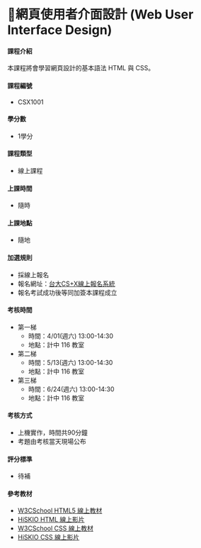 # 網頁使用者介面設計 (Web User Interface Design)

#### 課程介紹

本課程將會學習網頁設計的基本語法 HTML 與 CSS。

#### 課程編號

* CSX1001

#### 學分數

* 1學分

#### 課程類型

* 線上課程

#### 上課時間

* 隨時

#### 上課地點

* 隨地

#### 加選規則

* 採線上報名
* 報名網址：[台大CS+X線上報名系統](https://csx.aca.ntu.edu.tw/course)
* 報名考試成功後等同加簽本課程成立 

#### 考核時間

* 第一梯
    * 時間：4/01(週六) 13:00-14:30 
    * 地點：計中 116 教室
* 第二梯
    * 時間：5/13(週六) 13:00-14:30 
    * 地點：計中 116 教室
* 第三梯
    * 時間：6/24(週六) 13:00-14:30 
    * 地點：計中 116 教室 

#### 考核方式

* 上機實作，時間共90分鐘
* 考題由考核當天現場公布

#### 評分標準

* 待補

#### 參考教材

* [W3CSchool HTML5 線上教材](http://www.w3schools.com/html/)
* [HiSKIO HTML 線上影片](https://hiskio.com/course/48)
* [W3CSchool CSS 線上教材](http://www.w3schools.com/css/default.asp)
* [HiSKIO CSS 線上影片](https://hiskio.com/course/40)
